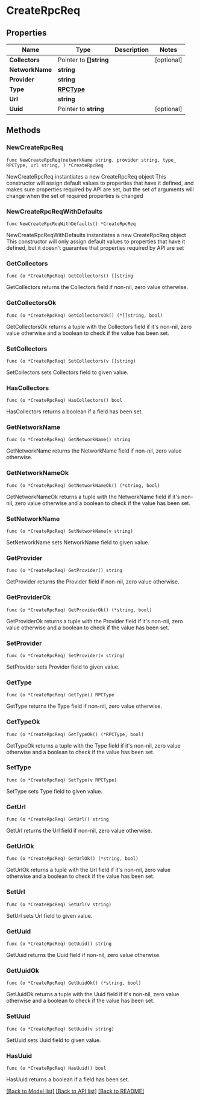 # CreateRpcReq

## Properties

Name | Type | Description | Notes
------------ | ------------- | ------------- | -------------
**Collectors** | Pointer to **[]string** |  | [optional] 
**NetworkName** | **string** |  | 
**Provider** | **string** |  | 
**Type** | [**RPCType**](RPCType.md) |  | 
**Url** | **string** |  | 
**Uuid** | Pointer to **string** |  | [optional] 

## Methods

### NewCreateRpcReq

`func NewCreateRpcReq(networkName string, provider string, type_ RPCType, url string, ) *CreateRpcReq`

NewCreateRpcReq instantiates a new CreateRpcReq object
This constructor will assign default values to properties that have it defined,
and makes sure properties required by API are set, but the set of arguments
will change when the set of required properties is changed

### NewCreateRpcReqWithDefaults

`func NewCreateRpcReqWithDefaults() *CreateRpcReq`

NewCreateRpcReqWithDefaults instantiates a new CreateRpcReq object
This constructor will only assign default values to properties that have it defined,
but it doesn't guarantee that properties required by API are set

### GetCollectors

`func (o *CreateRpcReq) GetCollectors() []string`

GetCollectors returns the Collectors field if non-nil, zero value otherwise.

### GetCollectorsOk

`func (o *CreateRpcReq) GetCollectorsOk() (*[]string, bool)`

GetCollectorsOk returns a tuple with the Collectors field if it's non-nil, zero value otherwise
and a boolean to check if the value has been set.

### SetCollectors

`func (o *CreateRpcReq) SetCollectors(v []string)`

SetCollectors sets Collectors field to given value.

### HasCollectors

`func (o *CreateRpcReq) HasCollectors() bool`

HasCollectors returns a boolean if a field has been set.

### GetNetworkName

`func (o *CreateRpcReq) GetNetworkName() string`

GetNetworkName returns the NetworkName field if non-nil, zero value otherwise.

### GetNetworkNameOk

`func (o *CreateRpcReq) GetNetworkNameOk() (*string, bool)`

GetNetworkNameOk returns a tuple with the NetworkName field if it's non-nil, zero value otherwise
and a boolean to check if the value has been set.

### SetNetworkName

`func (o *CreateRpcReq) SetNetworkName(v string)`

SetNetworkName sets NetworkName field to given value.


### GetProvider

`func (o *CreateRpcReq) GetProvider() string`

GetProvider returns the Provider field if non-nil, zero value otherwise.

### GetProviderOk

`func (o *CreateRpcReq) GetProviderOk() (*string, bool)`

GetProviderOk returns a tuple with the Provider field if it's non-nil, zero value otherwise
and a boolean to check if the value has been set.

### SetProvider

`func (o *CreateRpcReq) SetProvider(v string)`

SetProvider sets Provider field to given value.


### GetType

`func (o *CreateRpcReq) GetType() RPCType`

GetType returns the Type field if non-nil, zero value otherwise.

### GetTypeOk

`func (o *CreateRpcReq) GetTypeOk() (*RPCType, bool)`

GetTypeOk returns a tuple with the Type field if it's non-nil, zero value otherwise
and a boolean to check if the value has been set.

### SetType

`func (o *CreateRpcReq) SetType(v RPCType)`

SetType sets Type field to given value.


### GetUrl

`func (o *CreateRpcReq) GetUrl() string`

GetUrl returns the Url field if non-nil, zero value otherwise.

### GetUrlOk

`func (o *CreateRpcReq) GetUrlOk() (*string, bool)`

GetUrlOk returns a tuple with the Url field if it's non-nil, zero value otherwise
and a boolean to check if the value has been set.

### SetUrl

`func (o *CreateRpcReq) SetUrl(v string)`

SetUrl sets Url field to given value.


### GetUuid

`func (o *CreateRpcReq) GetUuid() string`

GetUuid returns the Uuid field if non-nil, zero value otherwise.

### GetUuidOk

`func (o *CreateRpcReq) GetUuidOk() (*string, bool)`

GetUuidOk returns a tuple with the Uuid field if it's non-nil, zero value otherwise
and a boolean to check if the value has been set.

### SetUuid

`func (o *CreateRpcReq) SetUuid(v string)`

SetUuid sets Uuid field to given value.

### HasUuid

`func (o *CreateRpcReq) HasUuid() bool`

HasUuid returns a boolean if a field has been set.


[[Back to Model list]](../README.md#documentation-for-models) [[Back to API list]](../README.md#documentation-for-api-endpoints) [[Back to README]](../README.md)


